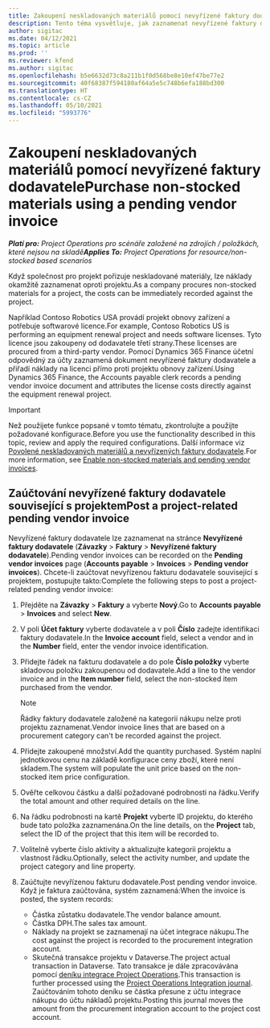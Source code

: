 ```yaml
---
title: Zakoupení neskladovaných materiálů pomocí nevyřízené faktury dodavatele
description: Tento téma vysvětluje, jak zaznamenat nevyřízené faktury dodavatele.
author: sigitac
ms.date: 04/12/2021
ms.topic: article
ms.prod: ''
ms.reviewer: kfend
ms.author: sigitac
ms.openlocfilehash: b5e6632d73c8a211b1f0d568be8e10ef47be77e2
ms.sourcegitcommit: 40f68387f594180af64a5e5c748b6efa188bd300
ms.translationtype: HT
ms.contentlocale: cs-CZ
ms.lasthandoff: 05/10/2021
ms.locfileid: "5993776"
---
```

# <a name="purchase-non-stocked-materials-using-a-pending-vendor-invoice"></a><span data-ttu-id="a4751-103">Zakoupení neskladovaných materiálů pomocí nevyřízené faktury dodavatele</span><span class="sxs-lookup"><span data-stu-id="a4751-103">Purchase non-stocked materials using a pending vendor invoice</span></span>

<span data-ttu-id="a4751-104">_**Platí pro:** Project Operations pro scénáře založené na zdrojích / položkách, které nejsou na skladě_</span><span class="sxs-lookup"><span data-stu-id="a4751-104">_**Applies To:** Project Operations for resource/non-stocked based scenarios_</span></span>

<span data-ttu-id="a4751-105">Když společnost pro projekt pořizuje neskladované materiály, lze náklady okamžitě zaznamenat oproti projektu.</span><span class="sxs-lookup"><span data-stu-id="a4751-105">As a company procures non-stocked materials for a project, the costs can be immediately recorded against the project.</span></span> 

<span data-ttu-id="a4751-106">Například Contoso Robotics USA provádí projekt obnovy zařízení a potřebuje softwarové licence.</span><span class="sxs-lookup"><span data-stu-id="a4751-106">For example, Contoso Robotics US is performing an equipment renewal project and needs software licenses.</span></span> <span data-ttu-id="a4751-107">Tyto licence jsou zakoupeny od dodavatele třetí strany.</span><span class="sxs-lookup"><span data-stu-id="a4751-107">These licenses are procured from a third-party vendor.</span></span>  <span data-ttu-id="a4751-108">Pomocí Dynamics 365 Finance účetní odpovědný za účty zaznamená dokument nevyřízené faktury dodavatele a přiřadí náklady na licenci přímo proti projektu obnovy zařízení.</span><span class="sxs-lookup"><span data-stu-id="a4751-108">Using Dynamics 365 Finance, the Accounts payable clerk records a pending vendor invoice document and attributes the license costs directly against the equipment renewal project.</span></span> 

> [!IMPORTANT]
> <span data-ttu-id="a4751-109">Než použijete funkce popsané v tomto tématu, zkontrolujte a použijte požadované konfigurace.</span><span class="sxs-lookup"><span data-stu-id="a4751-109">Before you use the functionality described in this topic, review and apply the required configurations.</span></span> <span data-ttu-id="a4751-110">Další informace viz [Povolené neskladovaných materiálů a nevyřízených faktury dodavatele](configure-materials-nonstocked.md).</span><span class="sxs-lookup"><span data-stu-id="a4751-110">For more information, see [Enable non-stocked materials and pending vendor invoices](configure-materials-nonstocked.md).</span></span> 

## <a name="post-a-project-related-pending-vendor-invoice"></a><span data-ttu-id="a4751-111">Zaúčtování nevyřízené faktury dodavatele související s projektem</span><span class="sxs-lookup"><span data-stu-id="a4751-111">Post a project-related pending vendor invoice</span></span> 

<span data-ttu-id="a4751-112">Nevyřízené faktury dodavatele lze zaznamenat na stránce **Nevyřízené faktury dodavatele** (**Závazky** > **Faktury** > **Nevyřízené faktury dodavatele**).</span><span class="sxs-lookup"><span data-stu-id="a4751-112">Pending vendor invoices can be recorded on the **Pending vendor invoices** page (**Accounts payable** > **Invoices** > **Pending vendor invoices**).</span></span> <span data-ttu-id="a4751-113">Chcete-li zaúčtovat nevyřízenou fakturu dodavatele související s projektem, postupujte takto:</span><span class="sxs-lookup"><span data-stu-id="a4751-113">Complete the following steps to post a project-related pending vendor invoice:</span></span>

1. <span data-ttu-id="a4751-114">Přejděte na **Závazky** > **Faktury** a vyberte **Nový**.</span><span class="sxs-lookup"><span data-stu-id="a4751-114">Go to **Accounts payable** > **Invoices** and select **New**.</span></span> 
2. <span data-ttu-id="a4751-115">V poli **Účet faktury** vyberte dodavatele a v poli **Číslo** zadejte identifikaci faktury dodavatele.</span><span class="sxs-lookup"><span data-stu-id="a4751-115">In the **Invoice account** field, select a vendor and in the **Number** field, enter the vendor invoice identification.</span></span>
3. <span data-ttu-id="a4751-116">Přidejte řádek na fakturu dodavatele a do pole **Číslo položky** vyberte skladovou položku zakoupenou od dodavatele.</span><span class="sxs-lookup"><span data-stu-id="a4751-116">Add a line to the vendor invoice and in the **Item number** field, select the non-stocked item purchased from the vendor.</span></span> 

    > [!NOTE]
    > <span data-ttu-id="a4751-117">Řádky faktury dodavatele založené na kategorii nákupu nelze proti projektu zaznamenat.</span><span class="sxs-lookup"><span data-stu-id="a4751-117">Vendor invoice lines that are based on a procurement category can't be recorded against the project.</span></span> 
    
5. <span data-ttu-id="a4751-118">Přidejte zakoupené množství.</span><span class="sxs-lookup"><span data-stu-id="a4751-118">Add the quantity purchased.</span></span> <span data-ttu-id="a4751-119">Systém naplní jednotkovou cenu na základě konfigurace ceny zboží, které není skladem.</span><span class="sxs-lookup"><span data-stu-id="a4751-119">The system will populate the unit price based on the non-stocked item price configuration.</span></span> 
6. <span data-ttu-id="a4751-120">Ověřte celkovou částku a další požadované podrobnosti na řádku.</span><span class="sxs-lookup"><span data-stu-id="a4751-120">Verify the total amount and other required details on the line.</span></span>
7. <span data-ttu-id="a4751-121">Na řádku podrobnosti na kartě **Projekt** vyberte ID projektu, do kterého bude tato položka zaznamenána.</span><span class="sxs-lookup"><span data-stu-id="a4751-121">On the line details, on the **Project** tab, select the ID of the project that this item will be recorded to.</span></span>
8. <span data-ttu-id="a4751-122">Volitelně vyberte číslo aktivity a aktualizujte kategorii projektu a vlastnost řádku.</span><span class="sxs-lookup"><span data-stu-id="a4751-122">Optionally, select the activity number, and update the project category and line property.</span></span>
9. <span data-ttu-id="a4751-123">Zaúčtujte nevyřízenou fakturu dodavatele.</span><span class="sxs-lookup"><span data-stu-id="a4751-123">Post pending vendor invoice.</span></span> <span data-ttu-id="a4751-124">Když je faktura zaúčtována, systém zaznamená:</span><span class="sxs-lookup"><span data-stu-id="a4751-124">When the invoice is posted, the system records:</span></span>
    
    - <span data-ttu-id="a4751-125">Částka zůstatku dodavatele.</span><span class="sxs-lookup"><span data-stu-id="a4751-125">The vendor balance amount.</span></span>
    - <span data-ttu-id="a4751-126">Částka DPH.</span><span class="sxs-lookup"><span data-stu-id="a4751-126">The sales tax amount.</span></span>
    - <span data-ttu-id="a4751-127">Náklady na projekt se zaznamenají na účet integrace nákupu.</span><span class="sxs-lookup"><span data-stu-id="a4751-127">The cost against the project is recorded to the procurement integration account.</span></span>
    - <span data-ttu-id="a4751-128">Skutečná transakce projektu v Dataverse.</span><span class="sxs-lookup"><span data-stu-id="a4751-128">The project actual transaction in Dataverse.</span></span> <span data-ttu-id="a4751-129">Tato transakce je dále zpracovávána pomocí [deníku integrace Project Operations](../project-accounting/project-operations-integration-journal.md).</span><span class="sxs-lookup"><span data-stu-id="a4751-129">This transaction is further processed using the [Project Operations Integration journal](../project-accounting/project-operations-integration-journal.md).</span></span> <span data-ttu-id="a4751-130">Zaúčtováním tohoto deníku se částka přesune z účtu integrace nákupu do účtu nákladů projektu.</span><span class="sxs-lookup"><span data-stu-id="a4751-130">Posting this journal moves the amount from the procurement integration account to the project cost account.</span></span>
